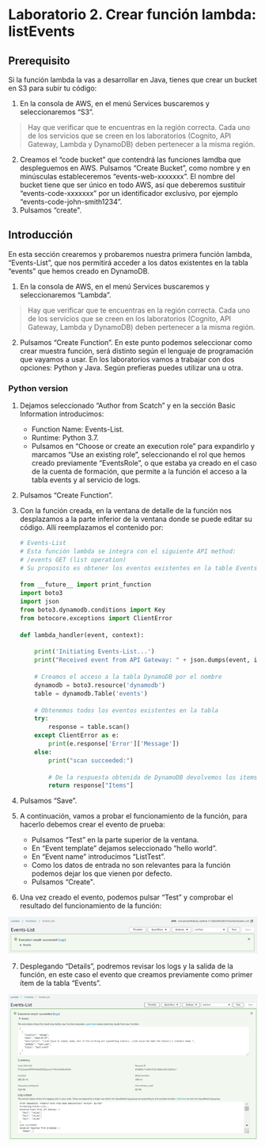 # Laboratorio 2. Crear función lambda: listEvents

## Prerequisito

Si la función lambda la vas a desarrollar en Java, tienes que crear un bucket en S3 para subir tu código:
1.	En la consola de AWS, en el menú Services buscaremos y seleccionaremos “S3”.

> Hay que verificar que te encuentras en la región correcta. Cada uno de los servicios que se creen en los laboratorios (Cognito, API Gateway, Lambda y DynamoDB) deben pertenecer a la misma región.

2.	Creamos el “code bucket” que contendrá las funciones lamdba que despleguemos en AWS. Pulsamos “Create Bucket”, como nombre y en minúsculas estableceremos “events-web-xxxxxxx”. El nombre del bucket tiene que ser único en todo AWS, así que deberemos sustituir “events-code-xxxxxxx” por un identificador exclusivo, por ejemplo “events-code-john-smith1234”.
3.	Pulsamos “create".

## Introducción

En esta sección crearemos y probaremos nuestra primera función lambda, “Events-List”, que nos permitirá acceder a los datos existentes en la tabla “events” que hemos creado en DynamoDB.
1.	En la consola de AWS, en el menú Services buscaremos y seleccionaremos “Lambda”.
> Hay que verificar que te encuentras en la región correcta. Cada uno de los servicios que se creen en los laboratorios (Cognito, API Gateway, Lambda y DynamoDB) deben pertenecer a la misma región.
2.	Pulsamos “Create Function”.
En este punto podemos seleccionar como crear muestra función, será distinto según el lenguaje de programación que vayamos a usar. En los laboratorios vamos a trabajar con dos opciones: Python y Java. Según prefieras puedes utilizar una u otra.

### Python version

1. Dejamos seleccionado “Author from Scatch” y en la sección Basic Information introducimos:
      * Function Name: Events-List.
      * Runtime: Python 3.7.
      * Pulsamos en “Choose or create an execution role” para expandirlo y marcamos “Use an existing role”, seleccionando el rol que hemos creado previamente “EventsRole”, o que estaba ya creado en el caso de la cuenta de formación, que permite a la función el acceso a la tabla events y al servicio de logs.
2. Pulsamos “Create Function”.
3. Con la función creada, en la ventana de detalle de la función nos desplazamos a la parte inferior de la ventana donde se puede editar su código. Allí reemplazamos el contenido por:

    ```python
    # Events-List
    # Esta función lambda se integra con el siguiente API method:
    # /events GET (list operation)
    # Su proposito es obtener los eventos existentes en la table Events

    from __future__ import print_function
    import boto3
    import json
    from boto3.dynamodb.conditions import Key
    from botocore.exceptions import ClientError

    def lambda_handler(event, context):

        print('Initiating Events-List...')
        print("Received event from API Gateway: " + json.dumps(event, indent=2))
        
        # Creamos el acceso a la tabla DynamoDB por el nombre
        dynamodb = boto3.resource('dynamodb')
        table = dynamodb.Table('events')

        # Obtenemos todos los eventos existentes en la tabla
        try:
            response = table.scan()
        except ClientError as e:
            print(e.response['Error']['Message'])
        else:
            print("scan succeeded:")

            # De la respuesta obtenida de DynamoDB devolvemos los items
            return response["Items"]
    ```

4.	Pulsamos “Save”.
5.	A continuación, vamos a probar el funcionamiento de la función, para hacerlo debemos crear el evento de prueba:
      * Pulsamos “Test” en la parte superior de la ventana.
      * En “Event template” dejamos seleccionado “hello world”.
      * En “Event name” introducimos “ListTest”.
      * Como los datos de entrada no son relevantes para la función podemos dejar los que vienen por defecto.
      * Pulsamos “Create".
6. Una vez creado el evento, podemos pulsar “Test” y comprobar el resultado del funcionamiento de la función:

<p align="center">
    <img src="resources/Picture1.png">
</p>
 
7. Desplegando “Details”, podremos revisar los logs y la salida de la función, en este caso el evento que creamos previamente como primer ítem de la tabla “Events”.
    
<p align="center">
    <img src="resources/Picture2.png">
</p>

